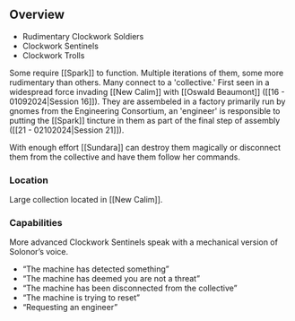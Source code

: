 ## Overview
- Rudimentary Clockwork Soldiers
- Clockwork Sentinels 
- Clockwork Trolls

Some require [[Spark]] to function. Multiple iterations of them, some more rudimentary than others. Many connect to a 'collective.' First seen in a widespread force invading [[New Calim]] with [[Oswald Beaumont]] ([[16 - 01092024|Session 16]]). They are assembeled in a factory primarily run by gnomes from the Engineering Consortium, an 'engineer' is responsible to putting the [[Spark]] tincture in them as part of the final step of assembly ([[21 - 02102024|Session 21]]).

With enough effort [[Sundara]] can destroy them magically or disconnect them from the collective and have them follow her commands.

### Location
Large collection located in [[New Calim]].

### Capabilities
More advanced Clockwork Sentinels speak with a mechanical version of Solonor’s voice. 
- “The machine has detected something”
- “The machine has deemed you are not a threat”
- “The machine has been disconnected from the collective”
- “The machine is trying to reset”
- “Requesting an engineer”

